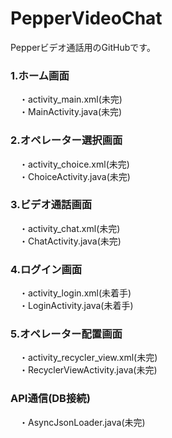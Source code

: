 # PepperVideoChat
Pepperビデオ通話用のGitHubです。


### 1.ホーム画面
　・activity_main.xml(未完)<br>
　・MainActivity.java(未完)<br>
### 2.オペレーター選択画面
　・activity_choice.xml(未完)<br>
　・ChoiceActivity.java(未完)<br>
### 3.ビデオ通話画面
　・activity_chat.xml(未完)<br>
　・ChatActivity.java(未完)<br>
### 4.ログイン画面
　・activity_login.xml(未着手)<br>
　・LoginActivity.java(未着手)<br>
### 5.オペレーター配置画面
　・activity_recycler_view.xml(未完)<br>
　・RecyclerViewActivity.java(未完)<br>

### API通信(DB接続)
　・AsyncJsonLoader.java(未完)<br>
